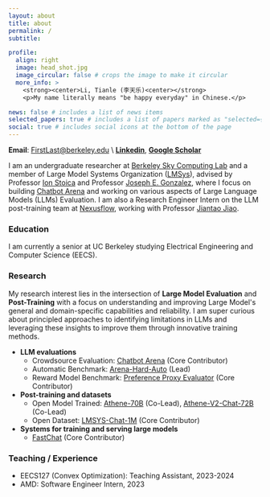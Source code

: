 ```yaml
---
layout: about
title: about
permalink: /
subtitle: 

profile:
  align: right
  image: head_shot.jpg
  image_circular: false # crops the image to make it circular
  more_info: >
    <strong><center>Li, Tianle (李天乐)<center></strong>
    <p>My name literally means "be happy everyday" in Chinese.</p>

news: false # includes a list of news items
selected_papers: true # includes a list of papers marked as "selected={true}"
social: true # includes social icons at the bottom of the page
---
```

**Email**: FirstLast@berkeley.edu \\
**[Linkedin](https://www.linkedin.com/in/tianleli/)**, **[Google Scholar](https://scholar.google.com/citations?hl=en&user=1M79iLwAAAAJ)**


I am an undergraduate researcher at [Berkeley Sky Computing Lab](https://sky.cs.berkeley.edu/) and a member of Large Model Systems Organization ([LMSys](https://lmsys.org/)), advised by Professor [Ion Stoica](https://people.eecs.berkeley.edu/~istoica/) and Professor [Joseph E. Gonzalez](https://people.eecs.berkeley.edu/~jegonzal/), where I focus on building [Chatbot Arena](https://chat.lmsys.org/) and working on various aspects of Large Language Models (LLMs) Evaluation. I am also a Research Engineer Intern on the LLM post-training team at [Nexusflow](https://nexusflow.ai/), working with Professor [Jiantao Jiao](https://people.eecs.berkeley.edu/~jiantao/).




### Education
I am currently a senior at UC Berkeley studying Electrical Engineering and Computer Science (EECS).

### Research

My research interest lies in the intersection of **Large Model Evaluation** and **Post-Training** with a focus on understanding and improving Large Model's general and domain-specific capabilities and reliability. I am super curious about principled approaches to identifying limitations in LLMs and leveraging these insights to improve them through innovative training methods.

- **LLM evaluations**
  - Crowdsource Evaluation: [Chatbot Arena](https://chat.lmsys.org/) (Core Contributor)
  - Automatic Benchmark: [Arena-Hard-Auto](https://github.com/lmarena/arena-hard-auto/tree/main) (Lead)
  - Reward Model Benchmark: [Preference Proxy Evaluator](https://github.com/lmarena/PPE) (Core Contributor)
- **Post-training and datasets**
  - Open Model Trained: [Athene-70B](https://huggingface.co/Nexusflow/Athene-70B) (Co-Lead), [Athene-V2-Chat-72B](https://huggingface.co/Nexusflow/Athene-V2-Chat) (Co-Lead)
  - Open Dataset: [LMSYS-Chat-1M](https://huggingface.co/datasets/lmsys/lmsys-chat-1m) (Core Contributor)
- **Systems for training and serving large models**
  - [FastChat](https://github.com/lm-sys/FastChat) (Core Contributor)

### Teaching / Experience

- EECS127 (Convex Optimization): Teaching Assistant, 2023-2024
- AMD: Software Engineer Intern, 2023